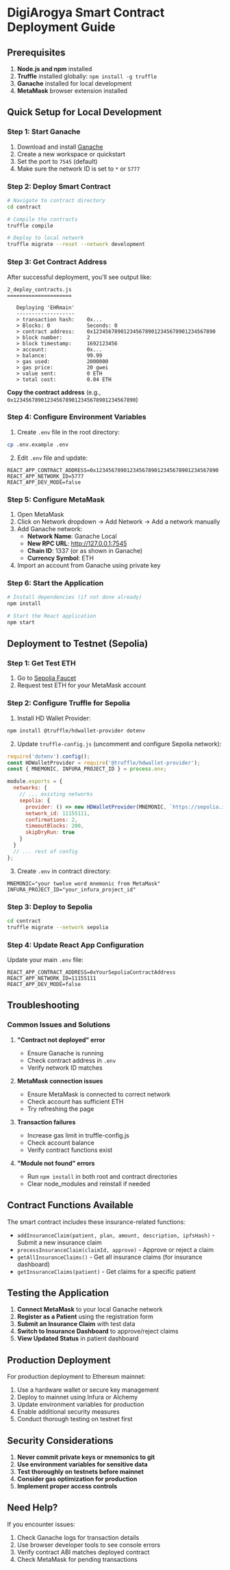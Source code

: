 # DigiArogya Smart Contract Deployment Guide

## Prerequisites

1. **Node.js and npm** installed
2. **Truffle** installed globally: `npm install -g truffle`
3. **Ganache** installed for local development
4. **MetaMask** browser extension installed

## Quick Setup for Local Development

### Step 1: Start Ganache
1. Download and install [Ganache](https://trufflesuite.com/ganache/)
2. Create a new workspace or quickstart
3. Set the port to `7545` (default)
4. Make sure the network ID is set to `*` or `5777`

### Step 2: Deploy Smart Contract

```bash
# Navigate to contract directory
cd contract

# Compile the contracts
truffle compile

# Deploy to local network
truffle migrate --reset --network development
```

### Step 3: Get Contract Address
After successful deployment, you'll see output like:
```
2_deploy_contracts.js
=====================

   Deploying 'EHRmain'
   -------------------
   > transaction hash:    0x...
   > Blocks: 0            Seconds: 0
   > contract address:    0x1234567890123456789012345678901234567890
   > block number:        2
   > block timestamp:     1692123456
   > account:             0x...
   > balance:             99.99
   > gas used:            2000000
   > gas price:           20 gwei
   > value sent:          0 ETH
   > total cost:          0.04 ETH
```

**Copy the contract address** (e.g., `0x1234567890123456789012345678901234567890`)

### Step 4: Configure Environment Variables

1. Create `.env` file in the root directory:
```bash
cp .env.example .env
```

2. Edit `.env` file and update:
```env
REACT_APP_CONTRACT_ADDRESS=0x1234567890123456789012345678901234567890
REACT_APP_NETWORK_ID=5777
REACT_APP_DEV_MODE=false
```

### Step 5: Configure MetaMask

1. Open MetaMask
2. Click on Network dropdown → Add Network → Add a network manually
3. Add Ganache network:
   - **Network Name**: Ganache Local
   - **New RPC URL**: http://127.0.0.1:7545
   - **Chain ID**: 1337 (or as shown in Ganache)
   - **Currency Symbol**: ETH
4. Import an account from Ganache using private key

### Step 6: Start the Application

```bash
# Install dependencies (if not done already)
npm install

# Start the React application
npm start
```

## Deployment to Testnet (Sepolia)

### Step 1: Get Test ETH
1. Go to [Sepolia Faucet](https://sepoliafaucet.com/)
2. Request test ETH for your MetaMask account

### Step 2: Configure Truffle for Sepolia
1. Install HD Wallet Provider:
```bash
npm install @truffle/hdwallet-provider dotenv
```

2. Update `truffle-config.js` (uncomment and configure Sepolia network):
```javascript
require('dotenv').config();
const HDWalletProvider = require('@truffle/hdwallet-provider');
const { MNEMONIC, INFURA_PROJECT_ID } = process.env;

module.exports = {
  networks: {
    // ... existing networks
    sepolia: {
      provider: () => new HDWalletProvider(MNEMONIC, `https://sepolia.infura.io/v3/${INFURA_PROJECT_ID}`),
      network_id: 11155111,
      confirmations: 2,
      timeoutBlocks: 200,
      skipDryRun: true
    }
  }
  // ... rest of config
};
```

3. Create `.env` in contract directory:
```env
MNEMONIC="your twelve word mnemonic from MetaMask"
INFURA_PROJECT_ID="your_infura_project_id"
```

### Step 3: Deploy to Sepolia
```bash
cd contract
truffle migrate --network sepolia
```

### Step 4: Update React App Configuration
Update your main `.env` file:
```env
REACT_APP_CONTRACT_ADDRESS=0xYourSepoliaContractAddress
REACT_APP_NETWORK_ID=11155111
REACT_APP_DEV_MODE=false
```

## Troubleshooting

### Common Issues and Solutions

1. **"Contract not deployed" error**
   - Ensure Ganache is running
   - Check contract address in `.env`
   - Verify network ID matches

2. **MetaMask connection issues**
   - Ensure MetaMask is connected to correct network
   - Check account has sufficient ETH
   - Try refreshing the page

3. **Transaction failures**
   - Increase gas limit in truffle-config.js
   - Check account balance
   - Verify contract functions exist

4. **"Module not found" errors**
   - Run `npm install` in both root and contract directories
   - Clear node_modules and reinstall if needed

## Contract Functions Available

The smart contract includes these insurance-related functions:

- `addInsuranceClaim(patient, plan, amount, description, ipfsHash)` - Submit a new insurance claim
- `processInsuranceClaim(claimId, approve)` - Approve or reject a claim
- `getAllInsuranceClaims()` - Get all insurance claims (for insurance dashboard)
- `getInsuranceClaims(patient)` - Get claims for a specific patient

## Testing the Application

1. **Connect MetaMask** to your local Ganache network
2. **Register as a Patient** using the registration form
3. **Submit an Insurance Claim** with test data
4. **Switch to Insurance Dashboard** to approve/reject claims
5. **View Updated Status** in patient dashboard

## Production Deployment

For production deployment to Ethereum mainnet:

1. Use a hardware wallet or secure key management
2. Deploy to mainnet using Infura or Alchemy
3. Update environment variables for production
4. Enable additional security measures
5. Conduct thorough testing on testnet first

## Security Considerations

1. **Never commit private keys or mnemonics to git**
2. **Use environment variables for sensitive data**
3. **Test thoroughly on testnets before mainnet**
4. **Consider gas optimization for production**
5. **Implement proper access controls**

## Need Help?

If you encounter issues:
1. Check Ganache logs for transaction details
2. Use browser developer tools to see console errors
3. Verify contract ABI matches deployed contract
4. Check MetaMask for pending transactions
